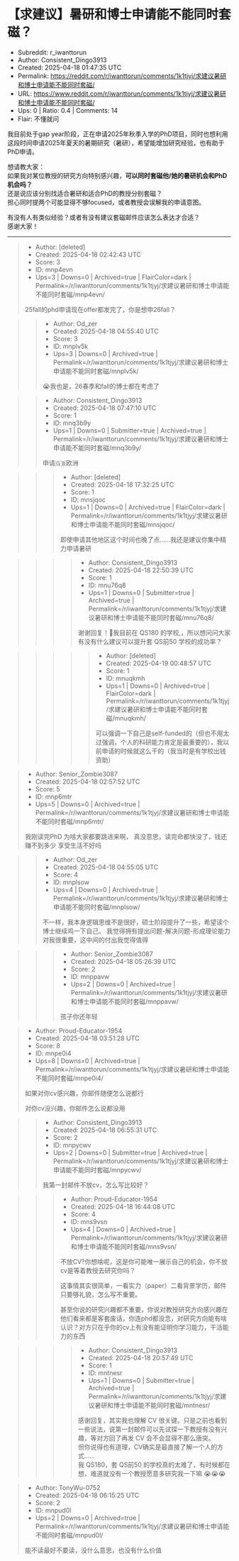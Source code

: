 # 【求建议】暑研和博士申请能不能同时套磁？

- Subreddit: r_iwanttorun
- Author: Consistent_Dingo3913
- Created: 2025-04-18 01:47:35 UTC
- Permalink: https://reddit.com/r/iwanttorun/comments/1k1tjyj/求建议暑研和博士申请能不能同时套磁/
- URL: https://www.reddit.com/r/iwanttorun/comments/1k1tjyj/求建议暑研和博士申请能不能同时套磁/
- Ups: 0 | Ratio: 0.4 | Comments: 14
- Flair: 不懂就问


我目前处于gap
year阶段，正在申请2025年秋季入学的PhD项目，同时也想利用这段时间申请2025年夏天的暑期研究（暑研），希望能增加研究经验，也有助于PhD申请。

想请教大家：  
如果我对某位教授的研究方向特别感兴趣，**可以同时套磁他/她的暑研机会和PhD机会吗？**  
还是说应该分别找适合暑研和适合PhD的教授分别套磁？  
担心同时提两个可能显得不够focused，或者教授会误解我的申请意图。

有没有人有类似经验？或者有没有建议套磁邮件应该怎么表达才合适？  
感谢大家！


---

> - Author: [deleted]
> - Created: 2025-04-18 02:42:43 UTC
> - Score: 3
> - ID: mnp4evn
> - Ups=3 | Downs=0 | Archived=true | FlairColor=dark | Permalink=/r/iwanttorun/comments/1k1tjyj/求建议暑研和博士申请能不能同时套磁/mnp4evn/
>
> 25fall的phd申请现在offer都发完了，你是想申26fall？

>> - Author: Od_zer
>> - Created: 2025-04-18 04:55:40 UTC
>> - Score: 3
>> - ID: mnplv5k
>> - Ups=3 | Downs=0 | Archived=true | Permalink=/r/iwanttorun/comments/1k1tjyj/求建议暑研和博士申请能不能同时套磁/mnplv5k/
>>
>> 😭我也是，26春季和fall的博士都在考虑了

>> - Author: Consistent_Dingo3913
>> - Created: 2025-04-18 07:47:10 UTC
>> - Score: 1
>> - ID: mnq3b9y
>> - Ups=1 | Downs=0 | Submitter=true | Archived=true | Permalink=/r/iwanttorun/comments/1k1tjyj/求建议暑研和博士申请能不能同时套磁/mnq3b9y/
>>
>> 申请🇬🇧欧洲

>>> - Author: [deleted]
>>> - Created: 2025-04-18 17:32:25 UTC
>>> - Score: 1
>>> - ID: mnsjqoc
>>> - Ups=1 | Downs=0 | Archived=true | FlairColor=dark | Permalink=/r/iwanttorun/comments/1k1tjyj/求建议暑研和博士申请能不能同时套磁/mnsjqoc/
>>>
>>> 即使申请其他地区这个时间也晚了点……我还是建议你集中精力申请暑研

>>>> - Author: Consistent_Dingo3913
>>>> - Created: 2025-04-18 22:50:39 UTC
>>>> - Score: 1
>>>> - ID: mnu76q8
>>>> - Ups=1 | Downs=0 | Submitter=true | Archived=true | Permalink=/r/iwanttorun/comments/1k1tjyj/求建议暑研和博士申请能不能同时套磁/mnu76q8/
>>>>
>>>> 谢谢回复！🙏我目前在 QS180 的学校,，所以想问问大家有没有什么建议可以提升套 QS前50 学校的成功率？

>>>>> - Author: [deleted]
>>>>> - Created: 2025-04-19 00:48:57 UTC
>>>>> - Score: 1
>>>>> - ID: mnuqkmh
>>>>> - Ups=1 | Downs=0 | Archived=true | FlairColor=dark | Permalink=/r/iwanttorun/comments/1k1tjyj/求建议暑研和博士申请能不能同时套磁/mnuqkmh/
>>>>>
>>>>> 可以强调一下自己是self-funded的（但也不用太过强调，个人的科研能力肯定是最重要的），我以前申请的时候就这么干的（我当时是有学校出钱资助）

> - Author: Senior_Zombie3087
> - Created: 2025-04-18 02:57:52 UTC
> - Score: 5
> - ID: mnp6mtr
> - Ups=5 | Downs=0 | Archived=true | Permalink=/r/iwanttorun/comments/1k1tjyj/求建议暑研和博士申请能不能同时套磁/mnp6mtr/
>
> 我刚读完PhD
> 为啥大家都要跳进来啊，
> 真没意思，读完命都快没了，钱还赚不到多少
> 享受生活不好吗

>> - Author: Od_zer
>> - Created: 2025-04-18 04:55:05 UTC
>> - Score: 4
>> - ID: mnplsow
>> - Ups=4 | Downs=0 | Archived=true | Permalink=/r/iwanttorun/comments/1k1tjyj/求建议暑研和博士申请能不能同时套磁/mnplsow/
>>
>> 不一样，我本身逻辑思维不是很好，硕士阶段提升了一些，希望读个博士继续鸡一下自己。
>> 我觉得拥有提出问题-解决问题-形成理论能力对我很重要，这中间的付出我觉得值得

>>> - Author: Senior_Zombie3087
>>> - Created: 2025-04-18 05:26:39 UTC
>>> - Score: 2
>>> - ID: mnppavw
>>> - Ups=2 | Downs=0 | Archived=true | Permalink=/r/iwanttorun/comments/1k1tjyj/求建议暑研和博士申请能不能同时套磁/mnppavw/
>>>
>>> 孩子你还年轻

> - Author: Proud-Educator-1954
> - Created: 2025-04-18 03:51:28 UTC
> - Score: 8
> - ID: mnpe0i4
> - Ups=8 | Downs=0 | Archived=true | Permalink=/r/iwanttorun/comments/1k1tjyj/求建议暑研和博士申请能不能同时套磁/mnpe0i4/
>
> 如果对你cv感兴趣，你邮件随便怎么说都行
> 
> 对你cv没兴趣，你邮件怎么说都没用

>> - Author: Consistent_Dingo3913
>> - Created: 2025-04-18 06:55:31 UTC
>> - Score: 2
>> - ID: mnpycwv
>> - Ups=2 | Downs=0 | Submitter=true | Archived=true | Permalink=/r/iwanttorun/comments/1k1tjyj/求建议暑研和博士申请能不能同时套磁/mnpycwv/
>>
>> 我第一封邮件不放cv，怎么写比较好？

>>> - Author: Proud-Educator-1954
>>> - Created: 2025-04-18 16:44:08 UTC
>>> - Score: 4
>>> - ID: mns9vsn
>>> - Ups=4 | Downs=0 | Archived=true | Permalink=/r/iwanttorun/comments/1k1tjyj/求建议暑研和博士申请能不能同时套磁/mns9vsn/
>>>
>>> 不放CV?你想啥呢，这是你可能唯一展示自己的机会，你不放cv是等着教授去研究你吗？
>>> 
>>> 这事情其实很简单，一看实力（paper）二看背景学历，邮件只要够礼貌，怎么写不重要。
>>> 
>>> 甚至你说的研究兴趣都不重要，你说对教授研究方向感兴趣在他们看来都是客套废话，你连phd都没念，对研究方向能有啥认识？对方只在乎你的cv上有没有能证明你学习能力，干活能力的东西

>>>> - Author: Consistent_Dingo3913
>>>> - Created: 2025-04-18 20:57:49 UTC
>>>> - Score: 1
>>>> - ID: mntnesr
>>>> - Ups=1 | Downs=0 | Submitter=true | Archived=true | Permalink=/r/iwanttorun/comments/1k1tjyj/求建议暑研和博士申请能不能同时套磁/mntnesr/
>>>>
>>>> 感谢回复，其实我也理解 CV 很关键。只是之前也看到一些说法，说第一封邮件可以先试探一下教授有没有兴趣，等对方回了再发 CV 会不会显得不那么唐突。  
>>>> 但你说得也有道理，CV确实是最直接了解一个人的方式……  
>>>> 我 QS180，套 QS前50 的学校真的太难了，有时候都在想，难道就没有一个教授愿意多研究我一下嘛 😭😭😭

> - Author: TonyWu-0752
> - Created: 2025-04-18 06:15:25 UTC
> - Score: 2
> - ID: mnpud0l
> - Ups=2 | Downs=0 | Archived=true | Permalink=/r/iwanttorun/comments/1k1tjyj/求建议暑研和博士申请能不能同时套磁/mnpud0l/
>
> 能不读最好不要读，没什么意思，也没有什么价值
